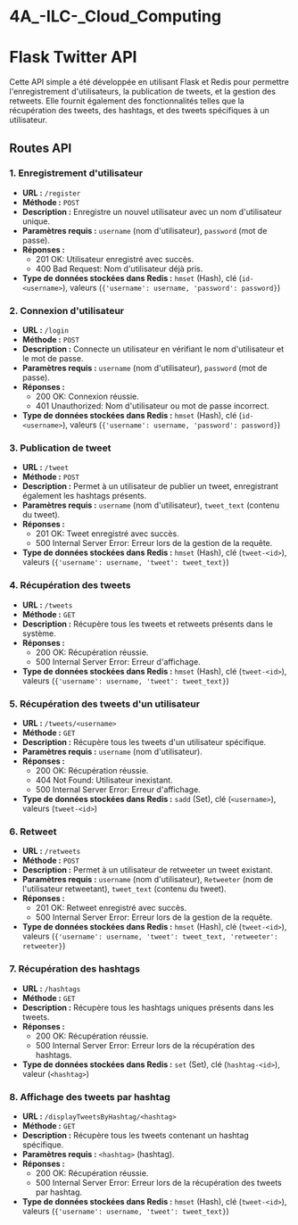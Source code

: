 # 4A_-ILC-_Cloud_Computing
# Flask Twitter API

Cette API simple a été développée en utilisant Flask et Redis pour permettre l'enregistrement d'utilisateurs, la publication de tweets, et la gestion des retweets. Elle fournit également des fonctionnalités telles que la récupération des tweets, des hashtags, et des tweets spécifiques à un utilisateur.

## Routes API

### 1. Enregistrement d'utilisateur

- **URL :** `/register`
- **Méthode :** `POST`
- **Description :** Enregistre un nouvel utilisateur avec un nom d'utilisateur unique.
- **Paramètres requis :** `username` (nom d'utilisateur), `password` (mot de passe).
- **Réponses :**
  - 201 OK: Utilisateur enregistré avec succès.
  - 400 Bad Request: Nom d'utilisateur déjà pris.
- **Type de données stockées dans Redis :** `hmset` (Hash), clé (`id-<username>`), valeurs (`{'username': username, 'password': password}`)

### 2. Connexion d'utilisateur

- **URL :** `/login`
- **Méthode :** `POST`
- **Description :** Connecte un utilisateur en vérifiant le nom d'utilisateur et le mot de passe.
- **Paramètres requis :** `username` (nom d'utilisateur), `password` (mot de passe).
- **Réponses :**
  - 200 OK: Connexion réussie.
  - 401 Unauthorized: Nom d'utilisateur ou mot de passe incorrect.
- **Type de données stockées dans Redis :** `hmset` (Hash), clé (`id-<username>`), valeurs (`{'username': username, 'password': password}`)

### 3. Publication de tweet

- **URL :** `/tweet`
- **Méthode :** `POST`
- **Description :** Permet à un utilisateur de publier un tweet, enregistrant également les hashtags présents.
- **Paramètres requis :** `username` (nom d'utilisateur), `tweet_text` (contenu du tweet).
- **Réponses :**
  - 201 OK: Tweet enregistré avec succès.
  - 500 Internal Server Error: Erreur lors de la gestion de la requête.
- **Type de données stockées dans Redis :** `hmset` (Hash), clé (`tweet-<id>`), valeurs (`{'username': username, 'tweet': tweet_text}`)

### 4. Récupération des tweets

- **URL :** `/tweets`
- **Méthode :** `GET`
- **Description :** Récupère tous les tweets et retweets présents dans le système.
- **Réponses :**
  - 200 OK: Récupération réussie.
  - 500 Internal Server Error: Erreur d'affichage.
- **Type de données stockées dans Redis :** `hmset` (Hash), clé (`tweet-<id>`), valeurs (`{'username': username, 'tweet': tweet_text}`)

### 5. Récupération des tweets d'un utilisateur

- **URL :** `/tweets/<username>`
- **Méthode :** `GET`
- **Description :** Récupère tous les tweets d'un utilisateur spécifique.
- **Paramètres requis :** `username` (nom d'utilisateur).
- **Réponses :**
  - 200 OK: Récupération réussie.
  - 404 Not Found: Utilisateur inexistant.
  - 500 Internal Server Error: Erreur d'affichage.
- **Type de données stockées dans Redis :** `sadd` (Set), clé (`<username>`), valeurs (`tweet-<id>`)

### 6. Retweet

- **URL :** `/retweets`
- **Méthode :** `POST`
- **Description :** Permet à un utilisateur de retweeter un tweet existant.
- **Paramètres requis :** `username` (nom d'utilisateur), `Retweeter` (nom de l'utilisateur retweetant), `tweet_text` (contenu du tweet).
- **Réponses :**
  - 201 OK: Retweet enregistré avec succès.
  - 500 Internal Server Error: Erreur lors de la gestion de la requête.
- **Type de données stockées dans Redis :** `hmset` (Hash), clé (`tweet-<id>`), valeurs (`{'username': username, 'tweet': tweet_text, 'retweeter': retweeter}`)

### 7. Récupération des hashtags

- **URL :** `/hashtags`
- **Méthode :** `GET`
- **Description :** Récupère tous les hashtags uniques présents dans les tweets.
- **Réponses :**
  - 200 OK: Récupération réussie.
  - 500 Internal Server Error: Erreur lors de la récupération des hashtags.
- **Type de données stockées dans Redis :** `set` (Set), clé (`hashtag-<id>`), valeur (`<hashtag>`)

### 8. Affichage des tweets par hashtag

- **URL :** `/displayTweetsByHashtag/<hashtag>`
- **Méthode :** `GET`
- **Description :** Récupère tous les tweets contenant un hashtag spécifique.
- **Paramètres requis :** `<hashtag>` (hashtag).
- **Réponses :**
  - 200 OK: Récupération réussie.
  - 500 Internal Server Error: Erreur lors de la récupération des tweets par hashtag.
- **Type de données stockées dans Redis :** `hmset` (Hash), clé (`tweet-<id>`), valeurs (`{'username': username, 'tweet': tweet_text}`)

